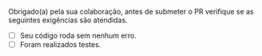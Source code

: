 Obrigado(a) pela sua colaboração, antes de submeter o PR verifique se as seguintes exigências são atendidas.

- [ ] Seu código roda sem nenhum erro.
- [ ] Foram realizados testes.
